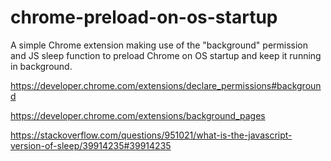 # chrome-preload-on-os-startup
A simple Chrome extension making use of the "background" permission and JS sleep function to preload Chrome on OS startup and keep it running in background.

https://developer.chrome.com/extensions/declare_permissions#background

https://developer.chrome.com/extensions/background_pages

https://stackoverflow.com/questions/951021/what-is-the-javascript-version-of-sleep/39914235#39914235
